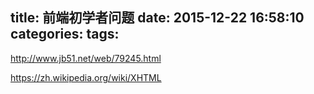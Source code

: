 title: 前端初学者问题
date: 2015-12-22 16:58:10
categories:
tags:
---
http://www.jb51.net/web/79245.html

https://zh.wikipedia.org/wiki/XHTML